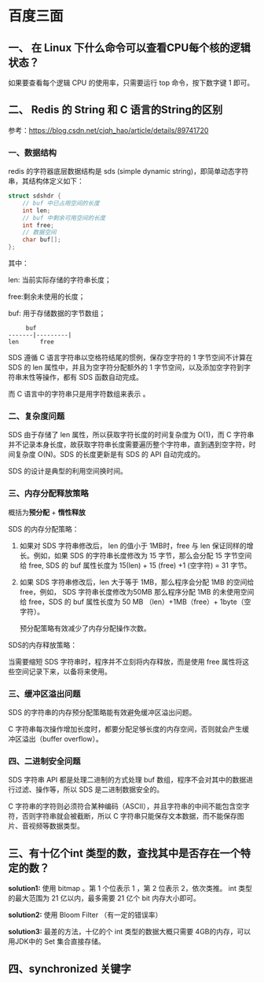 # 百度三面



## 一、 在 Linux 下什么命令可以查看CPU每个核的逻辑状态？

如果要查看每个逻辑 CPU 的使用率，只需要运行 top 命令，按下数字键 1 即可。

## 二、 Redis 的 String 和 C 语言的String的区别

参考：https://blog.csdn.net/cjqh_hao/article/details/89741720

### 一、数据结构

redis 的字符器底层数据结构是 sds (simple dynamic string)，即简单动态字符串，其结构体定义如下：

```c
struct sdshdr {
    // buf 中已占用空间的长度
    int len;
    // buf 中剩余可用空间的长度
    int free;
    // 数据空间
    char buf[];
};

```

其中：

len: 当前实际存储的字符串长度；

free:剩余未使用的长度；

buf: 用于存储数据的字节数组；

```
     buf
-------|---------|
len	     free
```



SDS 遵循 C 语言字符串以空格符结尾的惯例，保存空字符的 1 字节空间不计算在 SDS 的 len 属性中，并且为空字符分配额外的 1 字节空间，以及添加空字符到字符串末性等操作，都有 SDS 函数自动完成。

而 C 语言中的字符串只是用字符数组来表示 。

### 二、复杂度问题

SDS 由于存储了 len 属性，所以获取字符长度的时间复杂度为 O(1)，而 C 字符串并不记录本身长度，故获取字符串长度需要遍历整个字符串，直到遇到空字符，时间复杂度 O(N)。SDS 的长度更新是有 SDS 的 API 自动完成的。

SDS 的设计是典型的利用空间换时间。

### 三、内存分配释放策略

概括为**预分配** + **惰性释放**

SDS 的内存分配策略：

1. 如果对 SDS 字符串修改后， len 的值小于 1MB时，free 与 len 保证同样的增长。例如，如果 SDS 的字符串长度修改为 15 字节，那么会分配 15 字节空间给 free, SDS 的 buf 属性长度为 15(len) + 15 (free) +1 (空字符) = 31 字节。

2. 如果 SDS 字符串修改后，len 大于等于 1MB，那么程序会分配 1MB 的空间给 free，例如， SDS 字符串长度修改为50MB 那么程序分配 1MB 的未使用空间给 free，SDS 的 buf 属性长度为 50 MB （len）+1MB（free）+ 1byte（空字符）。

   预分配策略有效减少了内存分配操作次数。

SDS的内存释放策略：

当需要缩短 SDS 字符串时，程序并不立刻将内存释放，而是使用 free 属性将这些空间记录下来，以备将来使用。

### 三、缓冲区溢出问题

SDS 的字符串的内存预分配策略能有效避免缓冲区溢出问题。

C 字符串每次操作增加长度时，都要分配足够长度的内存空间，否则就会产生缓冲区溢出（buffer overflow）。

### 四、二进制安全问题

SDS 字符串 API 都是处理二进制的方式处理 buf 数组，程序不会对其中的数据进行过滤、操作等，所以 SDS 是二进制数据安全的。

C 字符串的字符则必须符合某种编码（ASCII），并且字符串的中间不能包含空字符，否则字符串就会被截断，所以 C 字符串只能保存文本数据，而不能保存图片、音视频等数据类型。

## 三、有十亿个int 类型的数，查找其中是否存在一个特定的数？

**solution1:** 使用 bitmap 。第 1 个位表示 1 ，第 2 位表示 2，依次类推。 int 类型的最大范围为 21 亿以内，最多需要 21 亿个 bit 内存大小即可。

**solution2:** 使用 Bloom Filter （有一定的错误率）

**solution3:** 最差的方法，十亿的个 int 类型的数据大概只需要 4GB的内存，可以用JDK中的 Set 集合直接存储。

## 四、synchronized 关键字